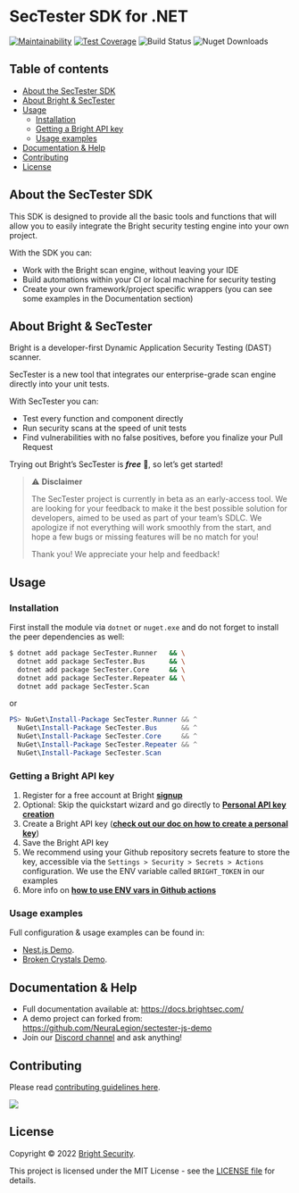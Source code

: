 # SecTester SDK for .NET

[![Maintainability](https://api.codeclimate.com/v1/badges/c92a6cb490b75c55133a/maintainability)](https://codeclimate.com/github/NeuraLegion/sectester-net/maintainability)
[![Test Coverage](https://api.codeclimate.com/v1/badges/c92a6cb490b75c55133a/test_coverage)](https://codeclimate.com/github/NeuraLegion/sectester-net/test_coverage)
![Build Status](https://github.com/NeuraLegion/sectester-net/actions/workflows/coverage.yml/badge.svg?branch=master&event=push)
![Nuget Downloads](https://img.shields.io/nuget/dt/SecTester.Core)

## Table of contents

- [About the SecTester SDK](#about-the-sectester-sdk)
- [About Bright & SecTester](#about-bright--sectester)
- [Usage](#usage)
  - [Installation](#installation)
  - [Getting a Bright API key](#getting-a-bright-api-key)
  - [Usage examples](#usage-examples)
- [Documentation & Help](#documentation--help)
- [Contributing](#contributing)
- [License](#license)

## About the SecTester SDK

This SDK is designed to provide all the basic tools and functions that will allow you to easily integrate the Bright
security testing engine into your own project.

With the SDK you can:

- Work with the Bright scan engine, without leaving your IDE
- Build automations within your CI or local machine for security testing
- Create your own framework/project specific wrappers (you can see some examples in the Documentation section)

## About Bright & SecTester

Bright is a developer-first Dynamic Application Security Testing (DAST) scanner.

SecTester is a new tool that integrates our enterprise-grade scan engine directly into your unit tests.

With SecTester you can:

- Test every function and component directly
- Run security scans at the speed of unit tests
- Find vulnerabilities with no false positives, before you finalize your Pull Request

Trying out Bright’s SecTester is _**free**_ 💸, so let’s get started!

> ⚠️ **Disclaimer**
>
> The SecTester project is currently in beta as an early-access tool. We are looking for your feedback to make it the
> best possible solution for developers, aimed to be used as part of your team’s SDLC. We apologize if not everything will
> work smoothly from the start, and hope a few bugs or missing features will be no match for you!
>
> Thank you! We appreciate your help and feedback!

## Usage

### Installation

First install the module via `dotnet` or `nuget.exe` and do not forget to install the peer dependencies as well:

```bash
$ dotnet add package SecTester.Runner   && \
  dotnet add package SecTester.Bus      && \
  dotnet add package SecTester.Core     && \
  dotnet add package SecTester.Repeater && \
  dotnet add package SecTester.Scan
```

or

```powershell
PS> NuGet\Install-Package SecTester.Runner && ^
  NuGet\Install-Package SecTester.Bus      && ^
  NuGet\Install-Package SecTester.Core     && ^
  NuGet\Install-Package SecTester.Repeater && ^
  NuGet\Install-Package SecTester.Scan
```

### Getting a Bright API key

1. Register for a free account at Bright [**signup**](https://app.neuralegion.com/signup)
2. Optional: Skip the quickstart wizard and go directly to [**Personal API key
   creation**](https://app.neuralegion.com/profile)
3. Create a Bright API key ([**check out our doc on how to create a personal
   key**](https://docs.brightsec.com/docs/manage-your-personal-account#manage-your-personal-api-keys-authentication-tokens))
4. Save the Bright API key
  1. We recommend using your Github repository secrets feature to store the key, accessible via
     the `Settings > Security > Secrets > Actions` configuration. We use the ENV variable called `BRIGHT_TOKEN` in our
     examples
  2. More info on [**how to use ENV vars in Github
     actions**](https://docs.github.com/en/actions/learn-github-actions/environment-variables)

### Usage examples

Full configuration & usage examples can be found in:

- [Nest.js Demo](https://github.com/NeuraLegion/sectester-js-demo).
- [Broken Crystals Demo](https://github.com/NeuraLegion/sectester-js-demo-broken-crystals).

## Documentation & Help

- Full documentation available at: https://docs.brightsec.com/
- A demo project can forked from: https://github.com/NeuraLegion/sectester-js-demo
- Join our [Discord channel](https://discord.gg/jy9BB7twtG) and ask anything!

## Contributing

Please read [contributing guidelines here](./CONTRIBUTING.md).

<a href="https://github.com/NeuraLegion/sectester-net/graphs/contributors">
  <img src="https://contrib.rocks/image?repo=NeuraLegion/sectester-net" />
</a>

## License

Copyright © 2022 [Bright Security](https://brightsec.com/).

This project is licensed under the MIT License - see the [LICENSE file](LICENSE) for details.

